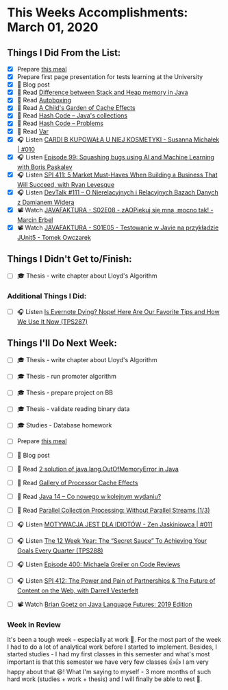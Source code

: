 # This Weeks Accomplishments: March 01, 2020

## Things I Did From the List:

- [x] Prepare [this meal](https://youtu.be/OgfbU2BEk2E)
- [x] Prepare first page presentation for tests learning at the University
- [x] 📝 Blog post
- [x] 📗 Read [Difference between Stack and Heap memory in Java](https://javarevisited.blogspot.com/2013/01/difference-between-stack-and-heap-java.html)
- [x] 📗 Read [Autoboxing](https://docs.oracle.com/javase/1.5.0/docs/guide/language/autoboxing.html)
- [x] 📗 Read [A Child's Garden of Cache Effects](https://www.beyondjava.net/blog/childs-garden-cache-effects)
- [x] 📗 Read [Hash Code – Java's collections](https://devolution.tech/hash-code-java-collections/)
- [x] 📗 Read [Hash Code – Problems](https://devolution.tech/hash-code-problems/)
- [x] 📗 Read [Var](https://jgardo.dev/2020/02/20/var/)
- [x] 🎧 Listen [CARDI B KUPOWAŁA U NIEJ KOSMETYKI - Susanna Michałek | #010](https://youtu.be/4MJ72S9JrXk)
- [x] 🎧 Listen [Episode 99: Squashing bugs using AI and Machine Learning with Boris Paskalev](https://www.programmingthrowdown.com/2020/02/episode-99-squashing-bugs-using-ai-and.html)
- [x] 🎧 Listen [SPI 411: 5 Market Must-Haves When Building a Business That Will Succeed, with Ryan Levesque](https://www.smartpassiveincome.com/podcasts/market-must-haves-for-a-successful-business/)
- [x] 🎧 Listen [DevTalk #111 – O Nierelacyjnych i Relacyjnych Bazach Danych z Damianem Widerą](https://devstyle.pl/2020/02/17/devtalk-111-o-nierelacyjnych-i-relacyjnych-bazach-danych-z-damianem-widera/)
- [x] 📽️ Watch [JAVAFAKTURA - S02E08 - zAOPiekuj się mną, mocno tak! - Marcin Erbel](https://youtu.be/wYTkJ6q-JhQ)
- [x] 📽️ Watch [JAVAFAKTURA - S01E05 - Testowanie w Javie na przykładzie JUnit5 - Tomek Owczarek](https://youtu.be/1bNKqe-KNao)

## Things I Didn't Get to/Finish:

- [ ] ‍🎓 Thesis - write chapter about Lloyd's Algorithm

### Additional Things I Did:

- [ ] 🎧 Listen [Is Evernote Dying? Nope! Here Are Our Favorite Tips and How We Use It Now (TPS287)](http://www.asianefficiency.com/podcast/287-evernote-tips/)

## Things I'll Do Next Week:

- [ ] ‍🎓 Thesis - write chapter about Lloyd's Algorithm
- [ ] ‍🎓 Thesis - run promoter algorithm
- [ ] ‍🎓 Thesis - prepare project on BB
- [ ] ‍🎓 Thesis - validate reading binary data
- [ ] ‍🎓 Studies - Database homework
- [ ] Prepare [this meal](https://youtu.be/DHsnBStnkl4)
- [ ] 📝 Blog post
- [ ] 📗 Read [2 solution of java.lang.OutOfMemoryError in Java](https://javarevisited.blogspot.com/2011/09/javalangoutofmemoryerror-permgen-space.html)
- [ ] 📗 Read [Gallery of Processor Cache Effects](http://igoro.com/archive/gallery-of-processor-cache-effects/)
- [ ] 📗 Read [Java 14 – Co nowego w kolejnym wydaniu?](https://blog.mloza.pl/java-14-co-nowego-w-kolejnym-wydaniu/)
- [ ] 📗 Read [Parallel Collection Processing: Without Parallel Streams (1/3)](https://4comprehension.com/parallel-collection-processing-1/)
- [ ] 🎧 Listen [MOTYWACJA JEST DLA IDIOTÓW - Zen Jaskiniowca | #011](https://youtu.be/t_NsOSKSL70)
- [ ] 🎧 Listen [The 12 Week Year: The “Secret Sauce” To Achieving Your Goals Every Quarter (TPS288)](http://www.asianefficiency.com/podcast/288-12-week-year/)
- [ ] 🎧 Listen [Episode 400: Michaela Greiler on Code Reviews](https://www.se-radio.net/2020/02/episode-400-michaela-greiler-on-code-reviews/)
- [ ] 🎧 Listen [SPI 412: The Power and Pain of Partnerships & The Future of Content on the Web, with Darrell Vesterfelt](https://www.smartpassiveincome.com/podcasts/the-power-and-pain-of-partnerships/)
- [ ] 📽️ Watch [Brian Goetz on Java Language Futures: 2019 Edition](https://youtu.be/xlTBof3P4Xc)


### Week in Review
It's been a tough week - especially at work 🤯. For the most part of the week I had to do a lot of analytical work before I started to implement. Besides, I started studies - I had my first classes in this semester and what's most important is that this semester we have very few classes 👍👍 I am very happy about that 😆! What I'm saying to myself - 3 more months of such hard work (studies + work + thesis) and I will finally be able to rest 🤗.
